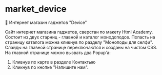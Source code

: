 # market_device
:green_book: Интернет магазин гаджетов "Device" 

Сайт интернет магазина гаджетов, сверстан по макету Html Academy.
Состоит из двух старниц - главной и каталог монодоподов. Попасть на страницу каталога можна кликнув по разделу "Моноподы для селфи".
Слайды на главной странице переключаются и созданы на чистом CSS.
На главной странице можно вызвать два Popup'a:
  1. Кливнув по карте в разделе Контактыю
  2. Кликнув по кнопке "Напишите нам".
